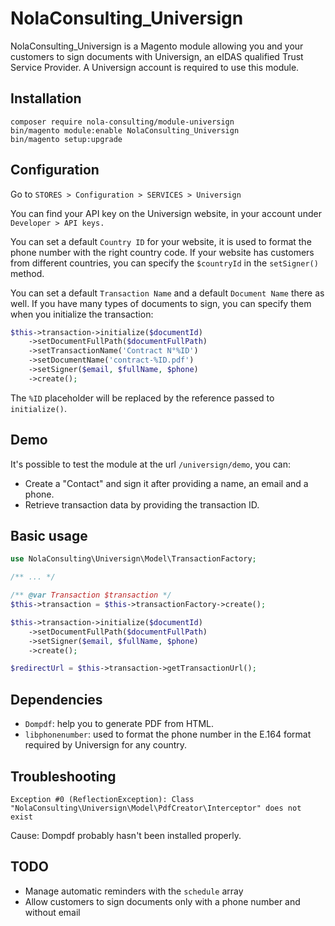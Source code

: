 # NolaConsulting_Universign

NolaConsulting_Universign is a Magento module allowing you and your customers to sign documents with Universign, an eIDAS qualified Trust Service Provider. A Universign account is required to use this module.

## Installation

    composer require nola-consulting/module-universign
    bin/magento module:enable NolaConsulting_Universign
    bin/magento setup:upgrade

## Configuration

Go to
`STORES > Configuration > SERVICES > Universign`

You can find your API key on the Universign website, in your account under 
`Developer > API keys.`

You can set a default `Country ID` for your website, it is used to format the phone number with the right country code.
If your website has customers from different countries, you can specify the `$countryId` in the `setSigner()` method.

You can set a default `Transaction Name` and a default `Document Name` there as well. If you have many types of documents to sign, you can specify them when you initialize the transaction:

```php
$this->transaction->initialize($documentId)
    ->setDocumentFullPath($documentFullPath)
    ->setTransactionName('Contract N°%ID')
    ->setDocumentName('contract-%ID.pdf')
    ->setSigner($email, $fullName, $phone)
    ->create();
```

The `%ID` placeholder will be replaced by the reference passed to `initialize()`.

## Demo
It's possible to test the module at the url `/universign/demo`, you can:
- Create a "Contact" and sign it after providing a name, an email and a phone.
- Retrieve transaction data by providing the transaction ID.

## Basic usage

```php
use NolaConsulting\Universign\Model\TransactionFactory;

/** ... */

/** @var Transaction $transaction */
$this->transaction = $this->transactionFactory->create();

$this->transaction->initialize($documentId)
    ->setDocumentFullPath($documentFullPath)
    ->setSigner($email, $fullName, $phone)
    ->create();

$redirectUrl = $this->transaction->getTransactionUrl();
```

## Dependencies

- `Dompdf`: help you to generate PDF from HTML.
- `libphonenumber`: used to format the phone number in the E.164 format required by Universign for any country.

## Troubleshooting

    Exception #0 (ReflectionException): Class "NolaConsulting\Universign\Model\PdfCreator\Interceptor" does not exist

Cause: Dompdf probably hasn't been installed properly.

## TODO

- Manage automatic reminders with the `schedule` array
- Allow customers to sign documents only with a phone number and without email


